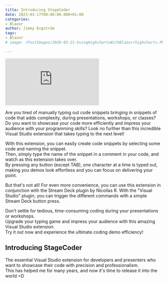 ```yaml
---
title: Introducing StageCoder
date: 2023-03-17T00:00:00.000+01:00
categories:
- Blazor
author: Jimmy Engström
tags:
- Blazor
# image: /PostImages/2020-03-21-UsingHighchartsWithBlazor/highcharts.PNG

---
```


<iframe class="video" src="https://www.youtube.com/embed/UWVZDyYRrkE" title="Introducing StageCoder - a Visual Studio Extension" frameborder="0" allow="accelerometer; autoplay; clipboard-write; encrypted-media; gyroscope; picture-in-picture; web-share" allowfullscreen></iframe>

Are you tired of manually typing out code snippets bringing in snippets of code that adds complexity, during presentations, workshops, or classes?  
Do you want to showcase your code more efficiently and impress your audience with your programming skills? Look no further than this incredible Visual Studio extension that takes typing to the next level!  

With this extension, you can easily create code snippets by selecting some code and naming the snippet.   
Then, simply type the name of the snippet in a comment in your code, and watch as this extension takes over.   
By pressing any button (except TAB), one character at a time is typed out, making you demos look effortless and you can focus on delivering your point.

But that's not all! For even more convenience, you can use this extension in conjunction with the Stream Deck plugin by Nicollas R. With the "Visual Studio" plugin, you can trigger the different commands with a simple Stream Deck button press.

Don't settle for tedious, time-consuming coding during your presentations or workshops.    
Upgrade your typing game and impress your audience with this amazing Visual Studio extension.    
Try it out now and experience the ultimate coding demo efficiency!  

## Introducing StageCoder
The essential Visual Studio extension for developers and presenters who want to showcase their code with precision and professionalism.    
This has helped me for many years, and now it's time to release it into the world =D  


